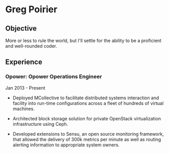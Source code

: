 # Greg Poirier

## Objective

More or less to rule the world, but I'll settle for the ability to be a proficient and well-rounded coder.

## Experience


### Opower: Opower Operations Engineer
Jan 2013 - Present
  
  * Deployed MCollective to facilitate distributed systems interaction and facility into run-time configurations across a fleet of hundreds of virtual machines.
  
  * Architected block storage solution for private OpenStack virtualization infrastructure using Ceph.
  
  * Developed extensions to Sensu, an open source monitoring framework, that allowed the delivery of 300k metrics per minute as well as routing alerting information to appropriate system owners.
  


